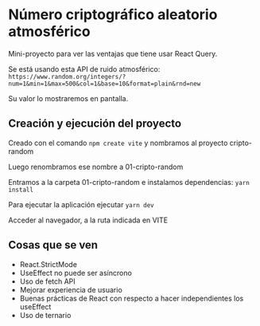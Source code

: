 # Número criptográfico aleatorio atmosférico

Mini-proyecto para ver las ventajas que tiene usar React Query.

Se está usando esta API de ruido atmosférico: `https://www.random.org/integers/?num=1&min=1&max=500&col=1&base=10&format=plain&rnd=new`

Su valor lo mostraremos en pantalla.

## Creación y ejecución del proyecto

Creado con el comando `npm create vite` y nombramos al proyecto cripto-random

Luego renombramos ese nombre a 01-cripto-random

Entramos a la carpeta 01-cripto-random e instalamos dependencias: `yarn install`

Para ejecutar la aplicación ejecutar `yarn dev`

Acceder al navegador, a la ruta indicada en VITE

## Cosas que se ven

- React.StrictMode
- UseEffect no puede ser asíncrono
- Uso de fetch API
- Mejorar experiencia de usuario
- Buenas prácticas de React con respecto a hacer independientes los useEffect
- Uso de ternario

